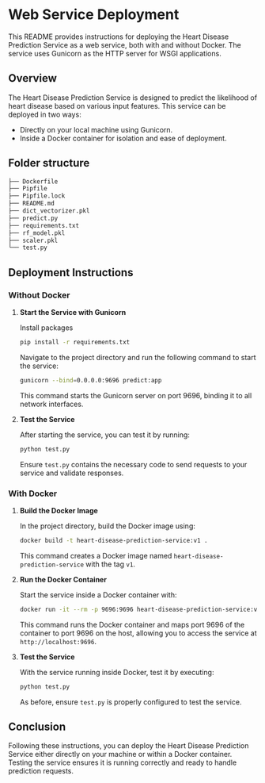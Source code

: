 
# Web Service Deployment

This README provides instructions for deploying the Heart Disease Prediction Service as a web service, both with and without Docker. The service uses Gunicorn as the HTTP server for WSGI applications.

## Overview

The Heart Disease Prediction Service is designed to predict the likelihood of heart disease based on various input features. This service can be deployed in two ways:
- Directly on your local machine using Gunicorn.
- Inside a Docker container for isolation and ease of deployment.

## Folder structure
```bash
├── Dockerfile
├── Pipfile
├── Pipfile.lock
├── README.md
├── dict_vectorizer.pkl
├── predict.py
├── requirements.txt
├── rf_model.pkl
├── scaler.pkl
└── test.py
```
## Deployment Instructions

### Without Docker

1. **Start the Service with Gunicorn**
   
   Install packages

   ```bash
   pip install -r requirements.txt
   ```

   Navigate to the project directory and run the following command to start the service:

   ```bash
   gunicorn --bind=0.0.0.0:9696 predict:app
   ```

   This command starts the Gunicorn server on port 9696, binding it to all network interfaces.

2. **Test the Service**

   After starting the service, you can test it by running:

   ```bash
   python test.py
   ```

   Ensure `test.py` contains the necessary code to send requests to your service and validate responses.

### With Docker

1. **Build the Docker Image**

   In the project directory, build the Docker image using:

   ```bash
   docker build -t heart-disease-prediction-service:v1 .
   ```

   This command creates a Docker image named `heart-disease-prediction-service` with the tag `v1`.

2. **Run the Docker Container**

   Start the service inside a Docker container with:

   ```bash
   docker run -it --rm -p 9696:9696 heart-disease-prediction-service:v1
   ```

   This command runs the Docker container and maps port 9696 of the container to port 9696 on the host, allowing you to access the service at `http://localhost:9696`.

3. **Test the Service**

   With the service running inside Docker, test it by executing:

   ```bash
   python test.py
   ```

   As before, ensure `test.py` is properly configured to test the service.

## Conclusion

Following these instructions, you can deploy the Heart Disease Prediction Service either directly on your machine or within a Docker container. Testing the service ensures it is running correctly and ready to handle prediction requests.
